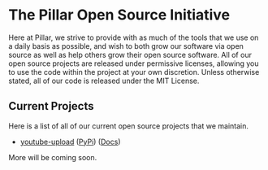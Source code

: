 # The Pillar Open Source Initiative

Here at Pillar, we strive to provide with as much of the tools that we use on a daily basis as possible, and wish to both grow our software via open source as well as help others grow their open source software. All of our open source projects are released under permissive licenses, allowing you to use the code within the project at your own discretion. Unless otherwise stated, all of our code is released under the MIT License.

## Current Projects

Here is a list of all of our current open source projects that we maintain.

- [youtube-upload](https://github.com/pillargg/youtube-upload) ([PyPi](https://pypi.org/project/pillar-youtube-upload/)) ([Docs](https://pillargg.github.io/youtube-upload/))

More will be coming soon.
